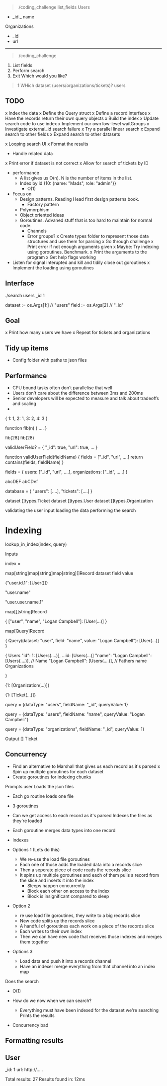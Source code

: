 > ./coding_challenge list_fields
Users
- _id
_ name

Organizations
- _id
- url


--------------------------------------------

> ./coding_challenge
1. List fields
2. Perform search
3. Exit
Which would you like?
> 1
WHich dataset (users/organizations/tickets)?
> users


## TODO
x Index the data
  x Define the Query struct
  x Define a record interface
  x Have the records return their own query objects
  x Build the index
  x Update search code to use index
x Implement our own low-level waitGroups
x Investigate external_id search failure
x Try a parallel linear search
x Expand search to other fields
x Expand search to other datasets

x Looping search UI
x Format the results
- Handle related data

x Print error if dataset is not correct
x Allow for search of tickets by ID

- performance
  - A list gives us O(n). N is the number of items in the list.
  - Index by id {10: {name: "Mads", role: "admin"}}
    - O(1)
- Focus on
  - Design patterns. Reading Head first design patterns book.
    - Factory pattern
  - Polymorphism
  - Object oriented ideas
  - Goroutines. Advaned stuff that is too hard to maintain for normal code.
    - Channels
    - Error groups?
x Create types folder to represent those data structures and use them for parsing
x Go through challenge
x Print error if not enough arguments given
x Maybe: Try indexing using goroutines. Benchmark.
x Print the arguments to the program
x Get help flags working
- Listen for signal interupted and kill and tidily close out goroutines
x Implement the loading using goroutines

## Interface
./search users _id 1

dataset := os.Args[1:] // "users"
field := os.Args[2] // "_id"


## Goal
x Print how many users we have
x Repeat for tickets and organizations

## Tidy up items
- Config folder with paths to json files



## Performance
- CPU bound tasks often don't parallelise that well
- Users don't care about the difference between 3ms and 200ms
- Senior developers will be expected to measure and talk about tradeoffs and scaling
- 




{
  1: 1,
  2: 1,
  3: 2,
  4: 3
}


function fib(n) {
  ....
}

fib[28]
fib(28)


validUserField? = {
  "_id": true,
  "url": true,
  ...
}

function validUserField(fieldName) {
  fields = ["_id", "url", ....]
  return contains(fields, fieldName)
}

fields = {
  users: ["_id", "url", ....],
  organizations: ["_id", .....]
}


abcDEF
abCDef

database = {
  "users": [....],
  "tickets": [....]
}


dataset []types.Ticket
dataset []types.User
dataset []types.Organization





validating the user input
loading the data
performing the search



# Indexing

lookup_in_index(index, query)

Inputs

index = 

map[string]map[string]map[string][]Record
    dataset    field      value

{"user.id.1": [User()]}

"user.name"

"user.user.name.1"

map[[]string]Record

{
  ["user", "name", "Logan Campbell"]:
  [User(...)]
}

map[Query]Record

{
  Query(dataset: "user", field: "name", value: "Logan Campbell"):
  [User(...)]
}


{ Users
    "id": 
      1: [Users(....)],
      ...id: [Users(...)]
    "name":
        "Logan Campbell": [Users(....)], // Name
        "Logan Campbell": [Users(....)], // Fathers name
  Organizations

}

{1: [Organization(...)]}

{1: [Ticket(...)]}

query = {dataType: "users",
fieldName: "_id",
queryValue: 1}

query = {dataType: "users",
fieldName: "name",
queryValue: "Logan Campbell"}


query = {dataType: "organizations",
fieldName: "_id",
queryValue: 1}


Output
[] Ticket


## Concurrency

- Find an alternative to Marshall that gives us each record as it's parsed
x Spin up multiple goroutines for each dataset
- Create goroutines for indexing chunks

Prompts user
Loads the json files
 - Each go routine loads one file
 - 3 goroutines
 - Can we get access to each record as it's parsed
Indexes the files as they're loaded
  - Each goroutine merges data types into one record
  - Indexes


  - Options 1 (Lets do this)
    - We re-use the load file goroutines
    - Each one of those adds the loaded data into a records slice
    - Then a seperate piece of code reads the records slice
    - It spins up multiple goroutines and each of them pulls a record from the slice and inserts it into the index
      - Sleeps happen concurrently
      - Block each other on access to the index
      - Block is insignificant compared to sleep

  - Option 2
    - re use load file goroutines, they write to a big records slice
    - New code splits up the records slice
    - A handful of goroutines each work on a piece of the records slice
    - Each writes to their own index
    - Then we can have new code that receives those indexes and merges them together

  - Options 3
    - Load data and push it into a records channel
    - Have an indexer merge everything from that channel into an index map

Does the search
  - O(1)


  - How do we now when we can search?
    - Everything must have been indexed for the dataset we're searching
Prints the results
  - Concurrency bad






## Formatting results


## User

_id: 1
url: http://.....

Total results: 27
Results found in: 12ms